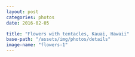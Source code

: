 ```yaml
---
layout: post
categories: photos
date: 2016-02-05

title: "Flowers with tentacles, Kauai, Hawaii"
base-path: "/assets/img/photos/details"
image-name: "flowers-1"
---
```

